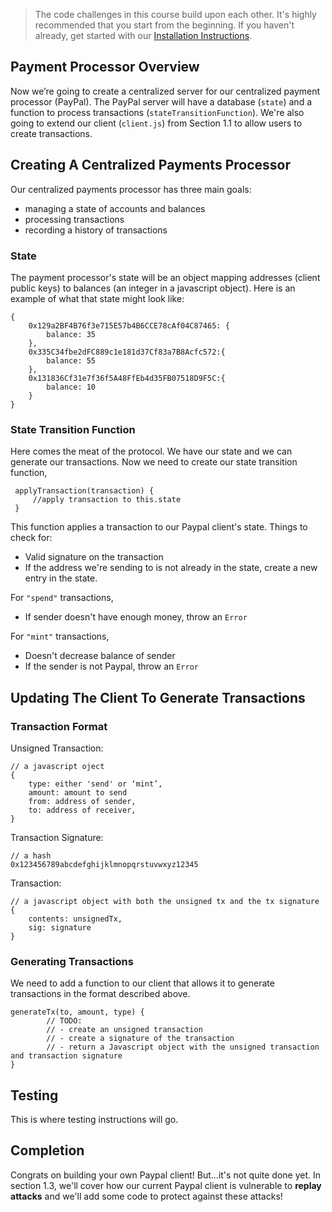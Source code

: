 > The code challenges in this course build upon each other. It's highly recommended that you start from the beginning. If you haven't already, get started with our [Installation Instructions](https://www.burrrata.ch/ces-website/docs/en/sync/dev-env-setup).  

## Payment Processor Overview

Now we’re going to create a centralized server for our centralized payment processor (PayPal). The PayPal server will have a database (`state`) and a function to process transactions (`stateTransitionFunction`). We're also going to extend our client (`client.js`) from Section 1.1 to allow users to create transactions. 


## Creating A Centralized Payments Processor

Our centralized payments processor has three main goals:
- managing a state of accounts and balances
- processing transactions
- recording a history of transactions

### State

The payment processor's state will be an object mapping addresses (client public keys) to balances (an integer in a javascript object). Here is an example of what that state might look like: 
```
{
    0x129a2BF4B76f3e715E57b4B6CCE78cAf04C87465: {
        balance: 35
    },
    0x335C34fbe2dFC889c1e181d37Cf83a7B8Acfc572:{
        balance: 55
    },
    0x131836Cf31e7f36f5A48FfEb4d35FB07518D9F5C:{
        balance: 10
    }
}
```

### State Transition Function

Here comes the meat of the protocol. We have our state and we can generate our transactions. Now we need to create our state transition function,
```
 applyTransaction(transaction) {
     //apply transaction to this.state
 }
```
This function applies a transaction to our Paypal client's state.
Things to check for: 

* Valid signature on the transaction
* If the address we're sending to is not already in the state, create a new entry in the state.

For `"spend"` transactions,

* If sender doesn't have enough money, throw an `Error`

For `"mint"` transactions,

* Doesn't decrease balance of sender
* If the sender is not Paypal, throw an `Error`


## Updating The Client To Generate Transactions

### Transaction Format 

Unsigned Transaction: 
```
// a javascript oject
{
    type: either 'send' or ‘mint’,
    amount: amount to send
    from: address of sender,
    to: address of receiver,
}
```

Transaction Signature:
```
// a hash
0x123456789abcdefghijklmnopqrstuvwxyz12345
```

Transaction:
```
// a javascript object with both the unsigned tx and the tx signature
{
    contents: unsignedTx,
    sig: signature
}
```

### Generating Transactions

We need to add a function to our client that allows it to generate transactions in the format described above.
```
generateTx(to, amount, type) {
		// TODO:
		// - create an unsigned transaction
		// - create a signature of the transaction
		// - return a Javascript object with the unsigned transaction and transaction signature
}
```

## Testing

This is where testing instructions will go. 


## Completion

Congrats on building your own Paypal client! But...it's not quite done yet. In section 1.3, we'll cover how our current Paypal client is vulnerable to **replay attacks** and we'll add some code to protect against these attacks!
